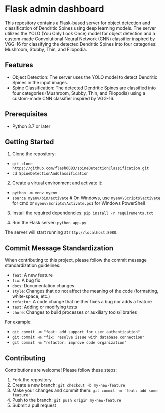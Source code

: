 # Flask admin dashboard

This repository contains a Flask-based server for object detection and classification of Dendritic Spines using deep learning models. The server utilizes the YOLO (You Only Look Once) model for object detection and a custom-made Convolutional Neural Network (CNN) classifier inspired by VGG-16 for classifying the detected Dendritic Spines into four categories: Mushroom, Stubby, Thin, and Filopodia.

## Features
- Object Detection: The server uses the YOLO model to detect Dendritic Spines in the input images.
- Spine Classification: The detected Dendritic Spines are classified into four categories (Mushroom, Stubby, Thin, and Filopodia) using a custom-made CNN classifier inspired by VGG-16.

## Prerequisites

- Python 3.7 or later

## Getting Started

1. Clone the repository:
- `git clone https://github.com/flash6083/spineDetectionClassification.git`
- `cd SpineDetectionAndClassification`

2. Create a virtual environment and activate it:
- `python -m venv myenv`
- `source myenv/bin/activate`  # On Windows, use `myenv\Scripts\activate` for cmd or `myenv\Scripts\Activate.ps1` for Windows PowerShell

3. Install the required dependencies:
`pip install -r requirements.txt`

4. Run the Flask server:
`python app.py`

The server will start running at `http://localhost:8080`.

## Commit Message Standardization

When contributing to this project, please follow the commit message standardization guidelines:

- `feat`: A new feature
- `fix`: A bug fix
- `docs`: Documentation changes
- `style`: Changes that do not affect the meaning of the code (formatting, white-space, etc.)
- `refactor`: A code change that neither fixes a bug nor adds a feature
- `test`: Adding or modifying tests
- `chore`: Changes to build processes or auxiliary tools/libraries

For example:
- `git commit -m "feat: add support for user authentication"`
- `git commit -m "fix: resolve issue with database connection"`
- `git commit -m "refactor: improve code organization"`

## Contributing

Contributions are welcome! Please follow these steps:

1. Fork the repository
2. Create a new branch: `git checkout -b my-new-feature`
3. Make your changes and commit them: `git commit -m 'feat: add some feature'`
4. Push to the branch: `git push origin my-new-feature`
5. Submit a pull request